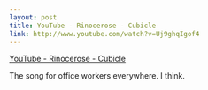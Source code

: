 ```yaml
--- 
layout: post
title: YouTube - Rinocerose - Cubicle
link: http://www.youtube.com/watch?v=Uj9ghqIgof4
---
```

<a href="http://www.youtube.com/watch?v=Uj9ghqIgof4">YouTube -
Rinocerose - Cubicle</a><br>

<p>The song for office workers everywhere. I think.</p>
